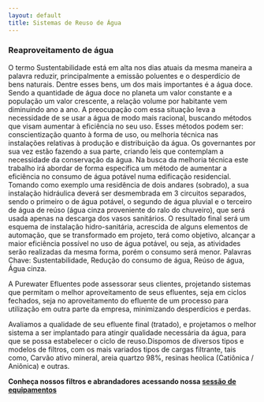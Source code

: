 ```yaml
---
layout: default
title: Sistemas de Reuso de Água
---
```


### Reaproveitamento de água

O termo Sustentabilidade está em alta nos dias atuais da mesma maneira a palavra reduzir, principalmente a emissão poluentes e o desperdício de bens naturais.
Dentre esses bens, um dos mais importantes é a água doce. Sendo a quantidade de água doce no planeta um valor constante e a população um valor crescente, a relação volume por habitante vem diminuindo ano a ano. 
A preocupação com essa situação leva a necessidade de se usar a água de modo mais racional, buscando métodos que visam aumentar à eficiência no seu uso.
Esses métodos podem ser: conscientização quanto à forma de uso, ou melhoria técnica nas instalações relativas à produção e distribuição da água. Os governantes por sua vez estão fazendo a sua parte, criando leis que contemplam a necessidade da conservação da água. Na
busca da melhoria técnica este trabalho irá abordar de forma específica um método de aumentar a eficiência no consumo de água potável numa edificação residencial. 
Tomando como exemplo uma residência de dois andares (sobrado), a sua instalação hidráulica deverá ser desmembrada em 3 circuitos separados, sendo o primeiro o de água potável, o segundo de água pluvial e o terceiro de água de reúso (água cinza proveniente do ralo do chuveiro), que será usada apenas na descarga dos vasos sanitários. O resultado final será um esquema de instalação hidro-sanitária,  acrescida de alguns elementos de automação, que se transformado em projeto, terá como objetivo, alcançar a maior eficiência possível no uso de água potável, ou seja, as atividades serão realizadas da mesma forma, porém o consumo será menor.
Palavras Chave: Sustentabilidade, Redução do consumo de água, Reúso de água, Água cinza.

A Purewater Efluentes pode assessorar seus clientes, projetando sistemas que permitam o melhor aproveitamento de seus efluentes, seja em ciclos fechados, seja no aproveitamento do efluente de um processo para utilização em outra parte da empresa, minimizando desperdícios e perdas.

Avaliamos a qualidade de seu efluente final (tratado), e projetamos o melhor sistema a ser implantado para atingir qualidade necessária da água, para que se possa estabelecer o ciclo de reuso.Dispomos de diversos tipos e modelos de filtros, com os mais variados tipos de cargas filtrante, tais como, Carvão ativo mineral, areia quartzo 98%, resinas heolica (Catiônica / Aniônica) e outras.

<strong>Conheça nossos filtros e abrandadores acessando nossa [sessão de equipamentos](/equipamentos)</strong> 


